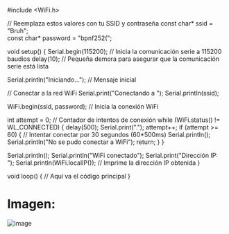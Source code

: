 #include <WiFi.h>

// Reemplaza estos valores con tu SSID y contraseña
const char* ssid = "Bruh";         
const char* password = "bpnf252(";

void setup() {
  Serial.begin(115200);  // Inicia la comunicación serie a 115200 baudios
  delay(10);             // Pequeña demora para asegurar que la comunicación serie está lista
  
  Serial.println("Iniciando...");  // Mensaje inicial
  
  // Conectar a la red WiFi
  Serial.print("Conectando a ");
  Serial.println(ssid);

  WiFi.begin(ssid, password);  // Inicia la conexión WiFi

  int attempt = 0;  // Contador de intentos de conexión
  while (WiFi.status() != WL_CONNECTED) {
    delay(500);
    Serial.print(".");
    attempt++;
    if (attempt >= 60) {  // Intentar conectar por 30 segundos (60*500ms)
      Serial.println();
      Serial.println("No se pudo conectar a WiFi");
      return;
    }
  }

  Serial.println();
  Serial.println("WiFi conectado");
  Serial.print("Dirección IP: ");
  Serial.println(WiFi.localIP());  // Imprime la dirección IP obtenida
}

void loop() {
  // Aquí va el código principal
}

# Imagen:
![image](https://github.com/LuisFlores2121/Los-Tiesos-del-Norte/assets/114443206/3ba72eb2-7741-4e2e-9d66-894a179a1df0)
